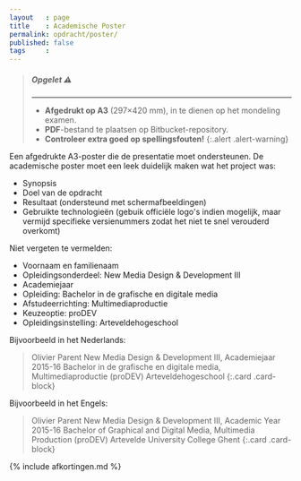 ```yaml
---
layout   : page
title    : Academische Poster
permalink: opdracht/poster/
published: false
tags     :
---
```


> ##### **Opgelet** :warning:
> ---
> - **Afgedrukt op A3** (297×420 mm), in te dienen op het mondeling examen.
> - **PDF**-bestand te plaatsen op Bitbucket-repository.
> - **Controleer extra goed op spellingsfouten!**
{:.alert .alert-warning}

Een afgedrukte A3-poster die de presentatie moet ondersteunen. De academische poster moet een leek duidelijk maken wat het project was:

 - Synopsis
 - Doel van de opdracht
 - Resultaat (ondersteund met schermafbeeldingen)
 - Gebruikte technologieën (gebuik officiële logo's indien mogelijk, maar vermijd specifieke versienummers zodat het niet te snel verouderd overkomt)

Niet vergeten te vermelden:

 - Voornaam en familienaam
 - Opleidingsonderdeel: New Media Design & Development III
 - Academiejaar
 - Opleiding: Bachelor in de grafische en digitale media
 - Afstudeerrichting: Multimediaproductie
 - Keuzeoptie: proDEV
 - Opleidingsinstelling: Arteveldehogeschool

Bijvoorbeeld in het Nederlands:

> Olivier Parent
> New Media Design & Development III, Academiejaar 2015-16
> Bachelor in de grafische en digitale media, Multimediaproductie (proDEV)
> Arteveldehogeschool
{:.card .card-block}

Bijvoorbeeld in het Engels:

> Olivier Parent
> New Media Design & Development III, Academic Year 2015-16
> Bachelor of Graphical and Digital Media, Multimedia Production (proDEV)
> Artevelde University College Ghent
{:.card .card-block}

{% include afkortingen.md %}